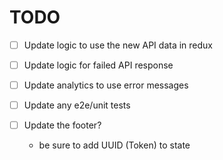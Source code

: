 # TODO

- [ ] Update logic to use the new API data in redux
- [ ] Update logic for failed API response
- [ ] Update analytics to use error messages
- [ ] Update any e2e/unit tests
- [ ] Update the footer?

  - be sure to add UUID (Token) to state
